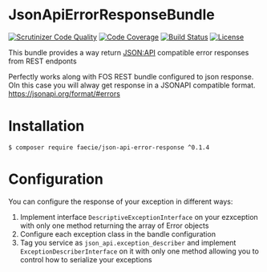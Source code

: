 JsonApiErrorResponseBundle
==========================
[![Scrutinizer Code Quality](https://scrutinizer-ci.com/g/faecie/json-api-error-response/badges/quality-score.png?b=master)](https://scrutinizer-ci.com/g/faecie/json-api-error-response/?branch=master)
[![Code Coverage](https://scrutinizer-ci.com/g/faecie/json-api-error-response/badges/coverage.png?b=master)](https://scrutinizer-ci.com/g/faecie/json-api-error-response/?branch=master)
[![Build Status](https://scrutinizer-ci.com/g/faecie/json-api-error-response/badges/build.png?b=master)](https://scrutinizer-ci.com/g/faecie/json-api-error-response/build-status/master)
[![License](https://poser.pugx.org/faecie/json-api-error-response/license)](https://packagist.org/packages/faecie/json-api-error-response)

This bundle provides a way return [JSON:API](https://jsonapi.org/format/#errors) compatible error responses from REST endponts

Perfectly works along with FOS REST bundle configured to json response. OIn this case you will alway get response in a JSONAPI compatible format. https://jsonapi.org/format/#errors

# Installation

```console
$ composer require faecie/json-api-error-response ^0.1.4
```
# Configuration
You can configure the response of your exception in different ways:
 1. Implement interface `DescriptiveExceptionInterface` on your  ezxception with only one method returning the array of Error objects
 2. Configure each exception class in the bandle configuration
 3. Tag you service as `json_api.exception_describer` and implement `ExceptionDescriberInterface` on it with only one method allowing you to control how to serialize your exceptions 
